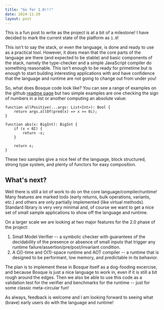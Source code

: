 ```yaml
---
title: "Go for 1.0!!!"
date: 2024-11-20
layout: post
---
```


This is a fun post to write as the project is at a bit of a milestone! I have decided to mark the current state of the platform as `1.0`!

This isn't to say the stack, or even the language, is done and ready to use as a practical tool. However, it does mean that the core parts of the language are there (and expected to be stable) and basic components of the stack, namely the type-checker and a simple JavaScript compiler do something reasonable. This isn't enough to be ready for primetime but is enough to start building interesting applications with and have confidence that the language and runtime are not going to change out from under you!

So, what does Bosque code look like? You can see a range of examples on the github [readme page](https://github.com/BosqueLanguage/BosqueCore) but two simple examples are one checking the sign of numbers in a list or another computing an absolute value:

```
function allPositive(...args: List<Int>): Bool {
    return args.allOf(pred(x) => x >= 0i);
}

function abs(x: BigInt): BigInt {
    if (x < 0I) {
        return -x;
    }

    return x;
}
```

These two samples give a nice feel of the language, block structured, strong type system, and plenty of functors for easy composition. 

## What's next?

Well there is still a lot of work to do on the core language/compiler/runtime! Many features are marked todo (early returns, bulk operations, variants, etc.) and others are only partially implemented (like virtual methods). Standard library is very very minimal and, of course we want to get a nice set of small sample applications to show off the language and runtime.

On a larger scale we are looking at two major features for the 2.0 phase of the project:
1. Small Model Verifier -- a symbolic checker with guarantees of the decidability of the presence or absence of small inputs that trigger any runtime failure/assertion/pre/post/invariant condition.
2. A Ω()-time and O(1)-space runtime and AOT compiler -- a runtime that is designed to be performant, low memory, and predictable in its behavior.

The plan is to implement these in Bosque itself as a dog-fooding excercise, and because Bosque is just a nice language to work in, even if it is still a bit rough around the edges. Then we also be able to use this code as a validation test for the verifier and benchmarks for the runtime -- just for some classic meta-circular fun!

As always, feedback is welcome and I am looking forward to seeing what (brave) early users do with the language and runtime!

